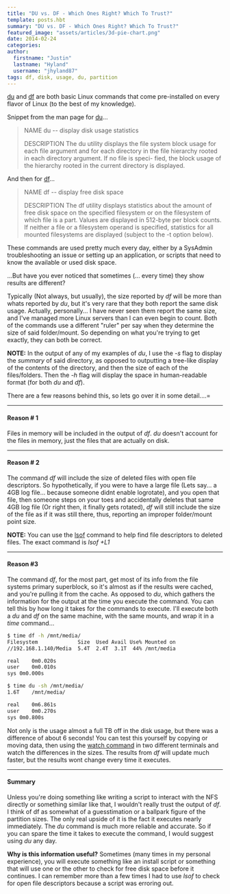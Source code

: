```yaml
---
title: "DU vs. DF - Which Ones Right? Which To Trust?"
template: posts.hbt
summary: "DU vs. DF - Which Ones Right? Which To Trust?"
featured_image: "assets/articles/3d-pie-chart.png"
date: 2014-02-24
categories:
author:
  firstname: "Justin"
  lastname: "Hyland"
  username: "jhyland87"
tags: df, disk, usage, du, partition
---
```

[du](http://linux.die.net/man/1/du "Man page for command 'du'") and [df](http://linux.die.net/man/1/df "Man page for command 'df'") are both basic Linux commands that come pre-installed on every flavor of Linux (to the best of my knowledge).

Snippet from the man page for [du](http://linux.die.net/man/1/du "Man page for command 'du'")...

> NAME
>     du -- display disk usage statistics
>
> DESCRIPTION
>     The du utility displays the file system block usage for each file argument and for each directory in the file hierarchy rooted in each directory argument.  If no file is speci-
>     fied, the block usage of the hierarchy rooted in the current directory is displayed.</blockquote>

And then for [df](http://linux.die.net/man/1/df "Man page for command 'df'")...

>NAME
>     df -- display free disk space
>
>DESCRIPTION
>     The df utility displays statistics about the amount of free disk space on the specified filesystem or on the filesystem of which file is a part.  Values are displayed in
>     512-byte per block counts.  If neither a file or a filesystem operand is specified, statistics for all mounted filesystems are displayed (subject to the -t option below).

These commands are used pretty much every day, either by a SysAdmin troubleshooting an issue or setting up an application, or scripts that need to know the available or used disk space.

...But have you ever noticed that sometimes (... every time) they show results are different?

Typically (Not always, but usually), the size reported by _df_ will be more than whats reported by _du_, but it's very rare that they both report the same disk usage. Actually, personally... I have never seen them report the same size, and I've managed more Linux servers than I can even begin to count. Both of the commands use a different "ruler" per say when they determine the size of said folder/mount. So depending on what you're trying to get exactly, they can both be correct.

**NOTE:** In the output of any of my examples of _du_, I use the _-s_ flag to display the _summary_ of said directory, as opposed to outputting a tree-like display of the contents of the directory, and then the size of each of the files/folders. Then the _-h_ flag will display the space in human-readable format (for both _du_ and _df_).

There are a few reasons behind this, so lets go over it in some detail....=
___

#### Reason # 1
Files in memory will be included in the output of _df_. _du_ doesn't account for the files in memory, just the files that are actually on disk.

___

#### Reason # 2

The command _df_ will include the size of deleted files with open file descriptors. So hypothetically, if you were to have a large file (Lets say... a 4GB log file... because someone didnt enable logrotate), and you open that file, then someone steps on your toes and accidentally deletes that same 4GB log file (Or right then, it finally gets rotated), _df_ will still include the size of the file as if it was still there, thus, reporting an improper folder/mount point size.

**NOTE:** You can use the [lsof](http://linux.die.net/man/8/lsof "LSOF man page") command to help find file descriptors to deleted files. The exact command is _lsof +L1_

___

#### Reason #3
The command _df_, for the most part, get most of its info from the file systems primary superblock, so it's almost as if the results were cached, and you're pulling it from the cache. As opposed to _du_, which gathers the information for the output at the time you execute the command. You can tell this by how long it takes for the commands to execute. I'll execute both a _du_ and _df_ on the same machine, with the same mounts, and wrap it in a _time_ command...

```bash
$ time df -h /mnt/media/
Filesystem             Size  Used Avail Use% Mounted on
//192.168.1.140/Media  5.4T  2.4T  3.1T  44% /mnt/media

real	0m0.020s
user	0m0.010s
sys	0m0.000s

$ time du -sh /mnt/media/
1.6T	/mnt/media/

real	0m6.861s
user	0m0.270s
sys	0m0.800s
```

Not only is the usage almost a full TB off in the disk usage, but there was a difference of about 6 seconds! You can test this yourself by copying or moving data, then using the [watch command](http://linux.die.net/man/1/watch) in two different terminals and watch the differences in the sizes. The results from _df_ will update much faster, but the results wont change every time it executes.

___

#### Summary
Unless you're doing something like writing a script to interact with the NFS directly or something similar like that, I wouldn't really trust the output of _df_. I think of df as somewhat of a guesstimation or a ballpark figure of the partition sizes. The only real upside of it is the fact it executes nearly immediately. The _du_ command is much more reliable and accurate. So if you can spare the time it takes to execute the command, I would suggest using _du_ any day.

**Why is this information useful?** Sometimes (many times in my personal experience), you will execute something like an install script or something that will use one or the other to check for free disk space before it continues. I can remember more than a few times I had to use _lsof_ to check for open file descriptors because a script was erroring out.
